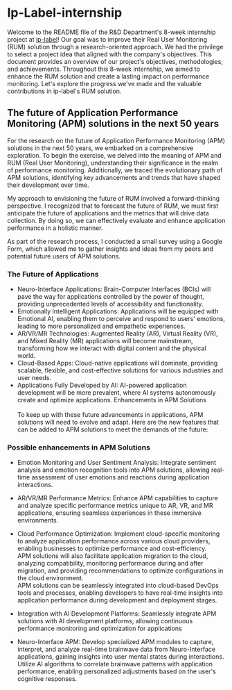 # Ip-Label-internship
Welcome to the README file of the R&D Department's 8-week internship project at [ip-label](https://www.ip-label.fr/)! Our goal was to improve their Real User Monitoring (RUM) solution through a research-oriented approach. We had the privilege to select a project idea that aligned with the company's objectives. This document provides an overview of our project's objectives, methodologies, and achievements. Throughout this 8-week internship, we aimed to enhance the RUM solution and create a lasting impact on performance monitoring. Let's explore the progress we've made and the valuable contributions in ip-label's RUM solution.
## The future of Application Performance Monitoring (APM) solutions in the next 50 years
For the research on the future of Application Performance Monitoring (APM) solutions in the next 50 years, we embarked on a comprehensive exploration. To begin the exercise, we delved into the meaning of APM and RUM (Real User Monitoring), understanding their significance in the realm of performance monitoring. Additionally, we traced the evolutionary path of APM solutions, identifying key advancements and trends that have shaped their development over time.

My approach to envisioning the future of RUM involved a forward-thinking perspective. I recognized that to forecast the future of RUM, we must first anticipate the future of applications and the metrics that will drive data collection. By doing so, we can effectively evaluate and enhance application performance in a holistic manner.

As part of the research process, I conducted a small survey using a Google Form, which allowed me to gather insights and ideas from my peers and potential future users of APM solutions.
### The Future of Applications
- Neuro-Interface Applications:
Brain-Computer Interfaces (BCIs) will pave the way for applications controlled by the power of thought, providing unprecedented levels of accessibility and functionality.
- Emotionally Intelligent Applications:
Applications will be equipped with Emotional AI, enabling them to perceive and respond to users' emotions, leading to more personalized and empathetic experiences.
- AR/VR/MR Technologies:
Augmented Reality (AR), Virtual Reality (VR), and Mixed Reality (MR) applications will become mainstream, transforming how we interact with digital content and the physical world.
- Cloud-Based Apps:
Cloud-native applications will dominate, providing scalable, flexible, and cost-effective solutions for various industries and user needs.
- Applications Fully Developed by AI:
AI-powered application development will be more prevalent, where AI systems autonomously create and optimize applications.
Enhancements in APM Solutions </br> </br>
To keep up with these future advancements in applications, APM solutions will need to evolve and adapt. Here are the new features that can be added to APM solutions to meet the demands of the future:
### Possible enhancements in APM Solutions

- Emotion Monitoring and User Sentiment Analysis:
Integrate sentiment analysis and emotion recognition tools into APM solutions, allowing real-time assessment of user emotions and reactions during application interactions.

- AR/VR/MR Performance Metrics:
Enhance APM capabilities to capture and analyze specific performance metrics unique to AR, VR, and MR applications, ensuring seamless experiences in these immersive environments.

- Cloud Performance Optimization:
  Implement cloud-specific monitoring to analyze application performance across various cloud providers, enabling businesses to optimize performance and cost-efficiency.</br>
APM solutions will also facilitate application migration to the cloud, analyzing compatibility, monitoring performance during and after migration, and providing recommendations to optimize configurations in the cloud environment.</br>
APM solutions can be seamlessly integrated into cloud-based DevOps tools and processes, enabling developers to have real-time insights into application performance during development and deployment stages.
- Integration with AI Development Platforms:
Seamlessly integrate APM solutions with AI development platforms, allowing continuous performance monitoring and optimization for applications
- Neuro-Interface APM:
Develop specialized APM modules to capture, interpret, and analyze real-time brainwave data from Neuro-Interface applications, gaining insights into user mental states during interactions.
Utilize AI algorithms to correlate brainwave patterns with application performance, enabling personalized adjustments based on the user's cognitive responses.

